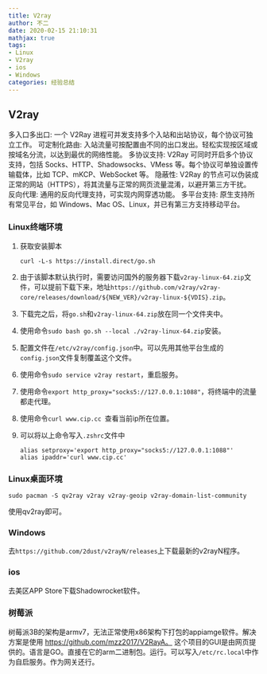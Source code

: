 ```yaml
---
title: V2ray
author: 不二
date: 2020-02-15 21:10:31
mathjax: true
tags:
- Linux
- V2ray
- ios
- Windows
categories: 经验总结
---
```


## V2ray

多入口多出口: 一个 V2Ray 进程可并发支持多个入站和出站协议，每个协议可独立工作。
可定制化路由: 入站流量可按配置由不同的出口发出。轻松实现按区域或按域名分流，以达到最优的网络性能。
多协议支持: V2Ray 可同时开启多个协议支持，包括 Socks、HTTP、Shadowsocks、VMess 等。每个协议可单独设置传输载体，比如 TCP、mKCP、WebSocket 等。
隐蔽性: V2Ray 的节点可以伪装成正常的网站（HTTPS），将其流量与正常的网页流量混淆，以避开第三方干扰。
反向代理: 通用的反向代理支持，可实现内网穿透功能。
多平台支持: 原生支持所有常见平台，如 Windows、Mac OS、Linux，并已有第三方支持移动平台。

### Linux终端环境

1. 获取安装脚本

    ```shell
    curl -L-s https://install.direct/go.sh
    ```

2. 由于该脚本默认执行时，需要访问国外的服务器下载`v2ray-linux-64.zip`文件，可以提前下载下来，地址`https://github.com/v2ray/v2ray-core/releases/download/${NEW_VER}/v2ray-linux-${VDIS}.zip`。

3. 下载完之后，将`go.sh`和`v2ray-linux-64.zip`放在同一个文件夹中。

4. 使用命令`sudo bash go.sh --local ./v2ray-linux-64.zip`安装。

5. 配置文件在`/etc/v2ray/config.json`中。可以先用其他平台生成的`config.json`文件复制覆盖这个文件。

6. 使用命令`sudo service v2ray restart`，重启服务。

7. 使用命令`export http_proxy="socks5://127.0.0.1:1088"`，将终端中的流量都走代理。

8. 使用命令`curl www.cip.cc `查看当前ip所在位置。

9. 可以将以上命令写入`.zshrc`文件中

    ```shell
    alias setproxy='export http_proxy="socks5://127.0.0.1:1088"'
    alias ipaddr='curl www.cip.cc'
    ```

### Linux桌面环境

```shell
sudo pacman -S qv2ray v2ray v2ray-geoip v2ray-domain-list-community
```

使用qv2ray即可。

### Windows

去`https://github.com/2dust/v2rayN/releases`上下载最新的v2rayN程序。

### ios

去美区APP Store下载Shadowrocket软件。

### 树莓派

树莓派3B的架构是armv7，无法正常使用x86架构下打包的appiamge软件。解决方案是使用
https://github.com/mzz2017/V2RayA。 这个项目的GUI是由网页提供的。语言是GO。直接在它的arm二进制包。运行。可以写入`/etc/rc.local`中作为自启服务。作为网关还行。